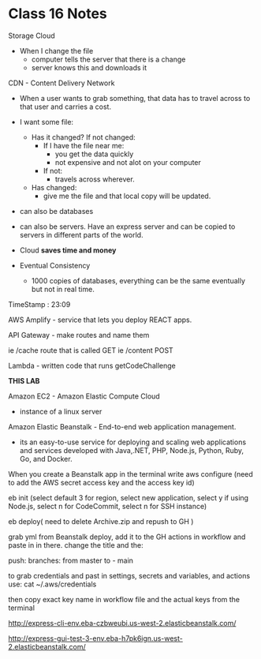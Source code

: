 # Class 16 Notes

Storage Cloud
- When I change the file
  - computer tells the server that there is a change
  - server knows this and downloads it

CDN - Content Delivery Network
- When a user wants to grab something, that data has to travel across to that user and carries a cost. 
- I want some file:
  - Has it changed? If not changed:
    - If I have the file near me:
      - you get the data quickly
      - not expensive and not alot on your computer
    - If not:
      - travels across wherever. 
  - Has changed:
    - give me the file and that local copy will be updated.
- can also be databases
- can also be servers. Have an express server and can be copied to servers in different parts of the world.
- Cloud **saves time and money**

- Eventual Consistency
  - 1000 copies of databases, everything can be the same eventually but not in real time. 
  

TimeStamp : 23:09

AWS Amplify - service that lets you deploy REACT apps.

API Gateway - make routes and name them

ie /cache route that is called GET
ie /content POST

Lambda - written code that runs getCodeChallenge

**THIS LAB**

Amazon EC2 - Amazon Elastic Compute Cloud
- instance of a linux server

Amazon Elastic Beanstalk - End-to-end web application management.
  - its an easy-to-use service for deploying and scaling web applications and services developed with Java,.NET, PHP, Node.js, Python, Ruby, Go, and Docker.

When you create a Beanstalk app in the terminal write aws configure (need to add the AWS secret access key and the access key id)

eb init (select default 3 for region, select new application, select y if using Node.js, select n for CodeCommit, select n for SSH instance)

eb deploy( need to delete Archive.zip and repush to GH )

grab yml from Beanstalk deploy, add it to the GH actions in workflow and paste in in there. change the title and the:

push:
  branches:
   from master to - main

to grab credentials and past in settings, secrets and variables, and actions 
use: cat ~/.aws/credentials

then copy exact key name in workflow file and the actual keys from the terminal

http://express-cli-env.eba-czbweubi.us-west-2.elasticbeanstalk.com/

http://express-gui-test-3-env.eba-h7pk6ign.us-west-2.elasticbeanstalk.com/